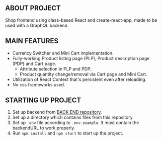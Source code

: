 ## ABOUT PROJECT

Shop frontend using class-based React and create-react-app, made to be used with a GraphQL backend.

## MAIN FEATURES
* Currency Switcher and Mini Cart implementation.
* Fully-working Product listing page (PLP), Product description page (PDP) and Cart page.
  * Attribute selection in PLP and PDP.
  * Product quantity change/removal via Cart page and Mini Cart.
* Utilization of React Context that's persistent even after reloading.
* No css frameworks used.

## STARTING UP PROJECT

1. Set up backend from [BACK END repository](https://github.com/scandiweb/junior-react-endpoint).
2. Set up a directory which contains files from this repository.
3. Set up `.env` file according to `.env.example`. It must contain the backendURL to work properly.
4. Run `npm install` and `npm start` to start up the project.

